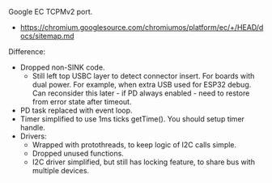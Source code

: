 Google EC TCPMv2 port.

- https://chromium.googlesource.com/chromiumos/platform/ec/+/HEAD/docs/sitemap.md

Difference:

- Dropped non-SINK code.
  - Still left top USBC layer to detect connector insert. For boards with
    dual power. For example, when extra USB used for ESP32 debug.
    Can reconsider this later - if PD always enabled - need to restore from
    error state after timeout.
- PD task replaced with event loop.
- Timer simplified to use 1ms ticks getTime(). You should setup timer handle.
- Drivers:
  - Wrapped with protothreads, to keep logic of I2C calls simple.
  - Dropped unused functions.
  - I2C driver simplified, but still has locking feature, to share bus with
    multiple devices.
